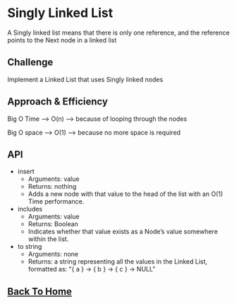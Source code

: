 # Singly Linked List
<!-- Short summary or background information -->
A Singly linked list means that there is only one reference, and the reference points to the Next node in a linked list

## Challenge
<!-- Description of the challenge -->
Implement a Linked List that  uses Singly linked nodes

## Approach & Efficiency
<!-- What approach did you take? Why? What is the Big O space/time for this approach? -->


Big O Time --> O(n) --> because of looping through the nodes

Big O space --> O(1) --> because no more space is required

## API
<!-- Description of each method publicly available to your Linked List -->

- insert
  - Arguments: value
  - Returns: nothing
  - Adds a new node with that value to the head of the list with an O(1) Time performance.
- includes
  - Arguments: value
  - Returns: Boolean
  - Indicates whether that value exists as a Node’s value somewhere within the list.
- to string
  - Arguments: none
  - Returns: a string representing all the values in the Linked List, formatted as:
"{ a } -> { b } -> { c } -> NULL"



## [Back To Home](../../../README.md)
